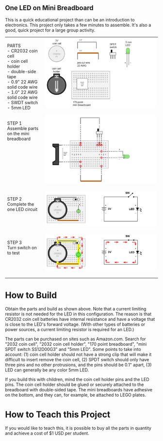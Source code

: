 ## One LED on Mini Breadboard

This is a quick educational project than can be an introduction to electronics. This project only takes a few minutes to assemble. It's also a good, quick project for a large group activity.

<table>
<tr><td width="25%" valign="top">

<br>
PARTS<br>
- CR2032 coin cell <br>
- coin cell holder <br>
- double-side tape <br>
- 0.9&quot; 22 AWG solid code wire <br>
- 1.0&quot; 22 AWG solid code wire <br>
- SWDT switch <br>
- 5mm LED <br>

</td><td>

<img src="oneledbb_step1_parts.png">
<br><br>
  
</td></tr>
<tr><td width="25%" valign="top">

<br>
STEP 1<br>Assemble parts on the mini breadboard

</td><td>

<img src="oneledbb_step2_build.png">
<br><br>

</td></tr>
<tr><td width="25%" valign="top">

<br>
STEP 2<br>Complete the one LED circuit

</td><td>

<img src="oneledbb_step3_done.png">
<br><br>

</td></tr>
<tr><td width="25%" valign="top">

<br>
STEP 3<br>Turn switch on to test

</td><td>

<img src="oneledbb_step4_test.png">
<br><br>
  
</td></tr>
</table>

# How to Build

Obtain the parts and build as shown above. Note that a current limiting resistor is not needed for the LED in this configuration. The reason is that CR2032 coin cell batteries have internal resistance and have a voltage that is close to the LED's forward voltage. (With other types of batteries or power sources, a current limiting resistor is required for an LED.)

The parts can be purchased on sites such as Amazon.com. Search for "2032 coin cell", "2032 coin cell holder", "170 point breadboard", "mini SPDT switch SS12D00G3" and "5mm LED". Some points to take into account: (1) coin cell holder should not have a strong clip that will make it difficult to insert remove the coin cell, (2) SPDT switch should only have three pins and no other protrusions, and the pins should be 0.1" apart, (3) LED can generally be any color 5mm LED.

If you build this with children, mind the coin cell holder pins and the LED pins. The coin cell holder should be glued or securely attached to the breadboard with double-sided tape. The mini breadboards have adhesive on the bottom, and they can, for example, be attached to LEGO plates.

# How to Teach this Project

If you would like to teach this, it is possible to buy all the parts in quantity and achieve a cost of $1 USD per student. 
